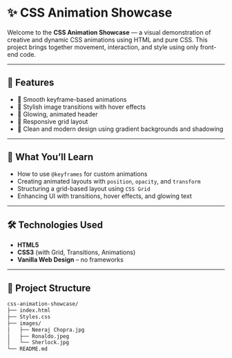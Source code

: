 # ✨ CSS Animation Showcase

Welcome to the **CSS Animation Showcase** — a visual demonstration of creative and dynamic CSS animations using HTML and pure CSS. This project brings together movement, interaction, and style using only front-end code.


---

## 🚀 Features

- 🔁 Smooth keyframe-based animations
- 🎨 Stylish image transitions with hover effects
- 💫 Glowing, animated header
- 📐 Responsive grid layout
- 🌌 Clean and modern design using gradient backgrounds and shadowing

---

## 🧠 What You’ll Learn

- How to use `@keyframes` for custom animations
- Creating animated layouts with `position`, `opacity`, and `transform`
- Structuring a grid-based layout using `CSS Grid`
- Enhancing UI with transitions, hover effects, and glowing text

---

## 🛠️ Technologies Used

- **HTML5**
- **CSS3** (with Grid, Transitions, Animations)
- **Vanilla Web Design** – no frameworks

---

## 📁 Project Structure

```bash
css-animation-showcase/
├── index.html
├── Styles.css
├── images/
│   ├── Neeraj Chopra.jpg
│   ├── Ronaldo.jpeg
│   └── Sherlock.jpg
└── README.md
